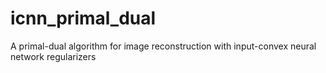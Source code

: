 # icnn_primal_dual
A primal-dual algorithm for image reconstruction with input-convex neural network regularizers
